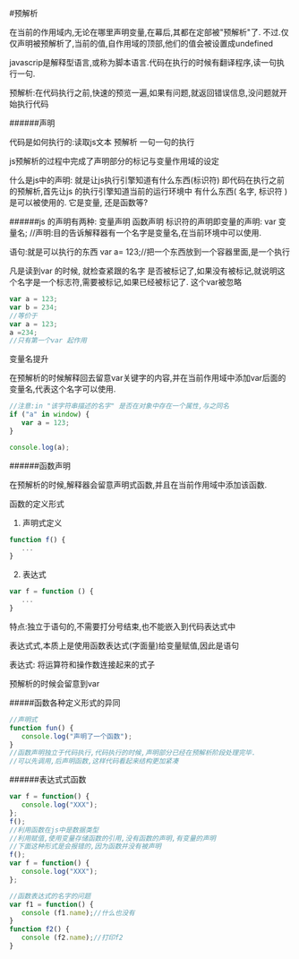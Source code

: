 #预解析

在当前的作用域内,无论在哪里声明变量,在幕后,其都在定部被"预解析"了. 不过.仅仅声明被预解析了,当前的值,自作用域的顶部,他们的值会被设置成undefined

javascrip是解释型语言,或称为脚本语言.代码在执行的时候有翻译程序,读一句执行一句.

预解析:在代码执行之前,快速的预览一遍,如果有问题,就返回错误信息,没问题就开始执行代码

######声明

代码是如何执行的:读取js文本 预解析 一句一句的执行

js预解析的过程中完成了声明部分的标记与变量作用域的设定

什么是js中的声明: 就是让js执行引擎知道有什么东西(标识符)
即代码在执行之前的预解析,首先让js 的执行引擎知道当前的运行环境中
有什么东西( 名字, 标识符 )是可以被使用的. 它是变量, 还是函数等? 

######js 的声明有两种: 变量声明 函数声明
标识符的声明即变量的声明: var 变量名; //声明:目的告诉解释器有一个名字是变量名,在当前环境中可以使用.

语句:就是可以执行的东西 var a= 123;//把一个东西放到一个容器里面,是一个执行

凡是读到var 的时候, 就检查紧跟的名字 是否被标记了,如果没有被标记,就说明这个名字是一个标志符,需要被标记,如果已经被标记了. 这个var被忽略

```javascript
var a = 123;
var b = 234;
//等价于
var a = 123;
a =234;
//只有第一个var 起作用
```
变量名提升

在预解析的时候解释回去留意var关键字的内容,并在当前作用域中添加var后面的变量名,代表这个名字可以使用.

```javascript
//注意:in "该字符串描述的名字" 是否在对象中存在一个属性,与之同名
if ("a" in window) {
   var a = 123;
}

console.log(a);
```

######函数声明

在预解析的时候,解释器会留意声明式函数,并且在当前作用域中添加该函数.

函数的定义形式

1. 声明式定义
```javascript
function f() {
   ...
}
```
2. 表达式
```javascript
var f = function () {
   ...
}
```
特点:独立于语句的,不需要打分号结束,也不能嵌入到代码表达式中

表达式式,本质上是使用函数表达式(字面量)给变量赋值,因此是语句

表达式: 将运算符和操作数连接起来的式子

预解析的时候会留意到var 

#####函数各种定义形式的异同

```javascript
//声明式 
function fun() {
   console.log("声明了一个函数");
}
//函数声明独立于代码执行,代码执行的时候,声明部分已经在预解析阶段处理完毕.
//可以先调用,后声明函数,这样代码看起来结构更加紧凑
```

######表达式式函数

```javascript 
var f = function() {
   console.log("XXX");
};
f();
//利用函数在js中是数据类型
//利用赋值,使用变量存储函数的引用,没有函数的声明,有变量的声明
//下面这种形式是会报错的,因为函数并没有被声明
f();
var f = function() {
   console.log("XXX");
};

//函数表达式的名字的问题
var f1 = function() {
   console (f1.name);//什么也没有
} 
function f2() {
   console (f2.name);//打印f2
}
````


